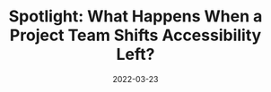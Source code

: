 ---
date: 2022-03-23
draft: true
publisher: mnit_services
tags:
  - accessibility
target_url: https://mn.gov/mnit/about-mnit/accessibility/news/?id=38-522146
title: "Spotlight: What Happens When a Project Team Shifts Accessibility Left?"
---